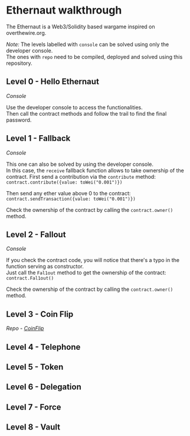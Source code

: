 # Ethernaut walkthrough
The Ethernaut is a Web3/Solidity based wargame inspired on overthewire.org.  

*Note:* The levels labelled with ``console`` can be solved using only the developer console.  
The ones with ``repo`` need to be compiled, deployed and solved using this repository.

## Level 0 - Hello Ethernaut  
*Console*  

Use the developer console to access the functionalities.  
Then call the contract methods and follow the trail to find the final password.

## Level 1 - Fallback  
*Console*  

This one can also be solved by using the developer console.  
In this case, the ``receive`` fallback function allows to take ownership of the contract.
First send a contribution via the ``contribute`` method:  
````contract.contribute({value: toWei("0.001")})````  

Then send any ether value above 0 to the contract:  
````contract.sendTransaction({value: toWei("0.001")})````

Check the ownership of the contract by calling the ``contract.owner()`` method.

## Level 2 - Fallout  
*Console*  

If you check the contract code, you will notice that there's a typo in the function serving as constructor.  
Just call the ``Fal1out`` method to get the ownership of the contract:  
````contract.Fal1out()````  

Check the ownership of the contract by calling the ``contract.owner()`` method.

## Level 3 - Coin Flip  
*Repo - [CoinFlip](CoinFlip)*

## Level 4 - Telephone  


## Level 5 - Token  


## Level 6 - Delegation  


## Level 7 - Force  


## Level 8 - Vault  

